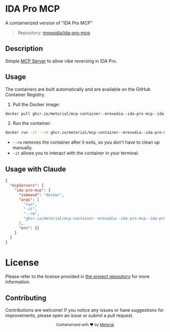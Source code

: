 
# IDA Pro MCP

A containerized version of "IDA Pro MCP"

> Repository: [mrexodia/ida-pro-mcp](https://github.com/mrexodia/ida-pro-mcp)

## Description

Simple [MCP Server](https://modelcontextprotocol.io/introduction) to allow vibe reversing in IDA Pro.


## Usage

The containers are built automatically and are available on the GitHub Container Registry.

1. Pull the Docker image:

```bash
docker pull ghcr.io/metorial/mcp-container--mrexodia--ida-pro-mcp--ida-pro-mcp
```

2. Run the container:

```bash
docker run -it --rm ghcr.io/metorial/mcp-container--mrexodia--ida-pro-mcp--ida-pro-mcp 
```

- `--rm` removes the container after it exits, so you don't have to clean up manually.
- `-it` allows you to interact with the container in your terminal.



## Usage with Claude

```json
{
  "mcpServers": {
    "ida-pro-mcp": {
      "command": "docker",
      "args": [
        "run",
        "-it",
        "--rm",
        "ghcr.io/metorial/mcp-container--mrexodia--ida-pro-mcp--ida-pro-mcp"
      ],
      "env": {}
    }
  }
}
```

# License

Please refer to the license provided in [the project repository](https://github.com/mrexodia/ida-pro-mcp) for more information.

## Contributing

Contributions are welcome! If you notice any issues or have suggestions for improvements, please open an issue or submit a pull request.

<div align="center">
  <sub>Containerized with ❤️ by <a href="https://metorial.com">Metorial</a></sub>
</div>
  
